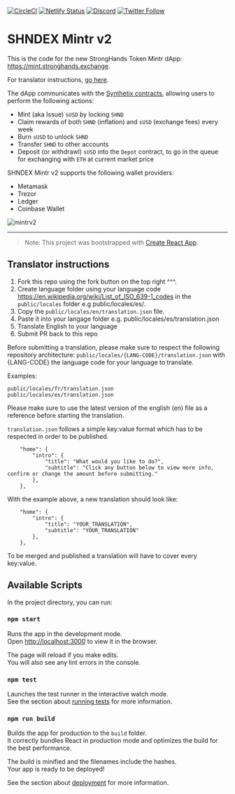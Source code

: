 [![CircleCI](https://circleci.com/gh/Synthetixio/synthetix-mintr.svg?style=svg)](https://circleci.com/gh/Synthetixio/synthetix-mintr) [![Netlify Status](https://api.netlify.com/api/v1/badges/817f3cc2-ba8e-4d03-8375-00cd0cede28c/deploy-status)](https://app.netlify.com/sites/synthetix-mintr/deploys) [![Discord](https://img.shields.io/discord/413890591840272394.svg?color=768AD4&label=discord&logo=https%3A%2F%2Fdiscordapp.com%2Fassets%2F8c9701b98ad4372b58f13fd9f65f966e.svg)](https://discord.com/channels/521870110441340969/521870110932336651)
[![Twitter Follow](https://img.shields.io/twitter/follow/shndx.svg?label=shndx&style=social)](https://twitter.com/shndx)

# SHNDEX Mintr v2

This is the code for the new StrongHands Token Mintr dApp: https://mint.stronghands.exchange.

For translator instructions, [go here](#translator-instructions).

The dApp communicates with the [Synthetix contracts](#), allowing users to perform the following actions:

- Mint (aka Issue) `sUSD` by locking `SHND`
- Claim rewards of both `SHND` (inflation) and `sUSD` (exchange fees) every week
- Burn `sUSD` to unlock `SHND`
- Transfer `SHND` to other accounts
- Deposit (or withdrawl) `sUSD` into the `Depot` contract, to go in the queue for exchanging with `ETH` at current market price

SHNDEX Mintr v2 supports the following wallet providers:

- Metamask
- Trezor
- Ledger
- Coinbase Wallet

![mintrv2](https://user-images.githubusercontent.com/799038/67426237-aa7a5c00-f5a7-11e9-96a6-1d721f3c58ba.gif)

---

> Note: This project was bootstrapped with [Create React App](https://github.com/facebook/create-react-app).

## Translator instructions

1. Fork this repo using the fork button on the top right ^^^.
2. Create language folder using your language code https://en.wikipedia.org/wiki/List_of_ISO_639-1_codes in the `public/locales` folder e.g public/locales/es/.
3. Copy the `public/locales/en/translation.json` file.
4. Paste it into your langage folder e.g. public/locales/es/translation.json
5. Translate English to your language
6. Submit PR back to this repo

Before submitting a translation, please make sure to respect the following repository architecture:
`public/locales/{LANG-CODE}/translation.json`
with {LANG-CODE} the language code for your language to translate.

Examples:

```
public/locales/fr/translation.json
public/locales/es/translation.json
```

Please make sure to use the latest version of the english (en) file as a reference before starting the translation.

`translation.json` follows a simple key:value format which has to be respected in order to be published.

```
	"home": {
		"intro": {
			"title": "What would you like to do?",
			"subtitle": "Click any button below to view more info, confirm or change the amount before submitting."
		},
	},
```

With the example above, a new translation should look like:

```
	"home": {
		"intro": {
			"title": "YOUR_TRANSLATION",
			"subtitle": "YOUR_TRANSLATION"
		},
	},
```

To be merged and published a translation will have to cover every key:value.

## Available Scripts

In the project directory, you can run:

### `npm start`

Runs the app in the development mode.<br>
Open [http://localhost:3000](http://localhost:3000) to view it in the browser.

The page will reload if you make edits.<br>
You will also see any lint errors in the console.

### `npm test`

Launches the test runner in the interactive watch mode.<br>
See the section about [running tests](https://facebook.github.io/create-react-app/docs/running-tests) for more information.

### `npm run build`

Builds the app for production to the `build` folder.<br>
It correctly bundles React in production mode and optimizes the build for the best performance.

The build is minified and the filenames include the hashes.<br>
Your app is ready to be deployed!

See the section about [deployment](https://facebook.github.io/create-react-app/docs/deployment) for more information.
